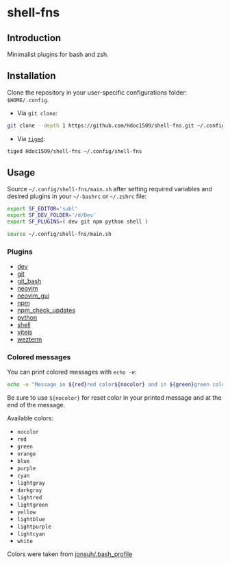 # shell-fns

## Introduction

Minimalist plugins for bash and zsh.

## Installation

Clone the repository in your user-specific configurations folder: `$HOME/.config`.

- Via `git clone`:

```sh
git clone --depth 1 https://github.com/Hdoc1509/shell-fns.git ~/.config/shell-fns
```

- Via [`tiged`](https://github.com/tiged/tiged#installation):

```sh
tiged Hdoc1509/shell-fns ~/.config/shell-fns
```

## Usage

Source `~/.config/shell-fns/main.sh` after setting required variables and desired plugins in your `~/-bashrc` or `~/.zshrc` file:

```sh
export SF_EDITOR='subl'
export SF_DEV_FOLDER='/d/Dev'
export SF_PLUGINS=( dev git npm python shell )

source ~/.config/shell-fns/main.sh
```

### Plugins

- [dev](/plugins/dev/README.md)
- [git](/plugins/git/README.md)
- [git_bash](/plugins/git_bash/README.md)
- [neovim](/plugins/neovim/README.md)
- [neovim_gui](/plugins/neovim_gui/README.md)
- [npm](/plugins/npm/README.md)
- [npm_check_updates](/plugins/npm_check_updates/README.md)
- [python](/plugins/python/README.md)
- [shell](/plugins/shell/README.md)
- [vitejs](/plugins/vitejs/README.md)
- [wezterm](/plugins/wezterm/README.md)

### Colored messages

You can print colored messages with `echo -e`:

```sh
echo -e "Message in ${red}red color${nocolor} and in ${green}green color${nocolor}"
```

Be sure to use `${nocolor}` for reset color in your printed message and at the end of the message.

Available colors:

- `nocolor`
- `red`
- `green`
- `orange`
- `blue`
- `purple`
- `cyan`
- `lightgray`
- `darkgray`
- `lightred`
- `lightgreen`
- `yellow`
- `lightblue`
- `lightpurple`
- `lightcyan`
- `white`

Colors were taken from [jonsuh/.bash_profile](https://gist.github.com/jonsuh/3c89c004888dfc7352be)
